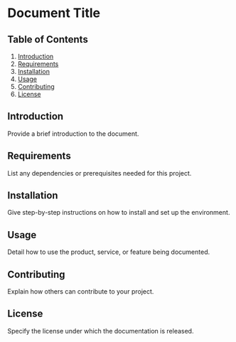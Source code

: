 # Document Title

## Table of Contents
1. [Introduction](#introduction)
2. [Requirements](#requirements)
3. [Installation](#installation)
4. [Usage](#usage)
5. [Contributing](#contributing)
6. [License](#license)

## Introduction
Provide a brief introduction to the document.

## Requirements
List any dependencies or prerequisites needed for this project.

## Installation
Give step-by-step instructions on how to install and set up the environment.

## Usage
Detail how to use the product, service, or feature being documented.

## Contributing
Explain how others can contribute to your project.

## License
Specify the license under which the documentation is released.